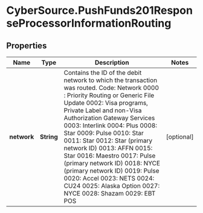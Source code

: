 # CyberSource.PushFunds201ResponseProcessorInformationRouting

## Properties
Name | Type | Description | Notes
------------ | ------------- | ------------- | -------------
**network** | **String** | Contains the ID of the debit network to which the transaction was routed.  Code: Network  0000 : Priority Routing or Generic File Update  0002: Visa programs, Private Label and non-Visa Authorization Gateway Services  0003: Interlink  0004: Plus  0008: Star  0009: Pulse  0010: Star  0011: Star  0012: Star (primary network ID)  0013: AFFN  0015: Star  0016: Maestro  0017: Pulse (primary network ID)  0018: NYCE (primary network ID)  0019: Pulse  0020: Accel  0023: NETS  0024: CU24  0025: Alaska Option  0027: NYCE  0028: Shazam  0029: EBT POS  | [optional] 


